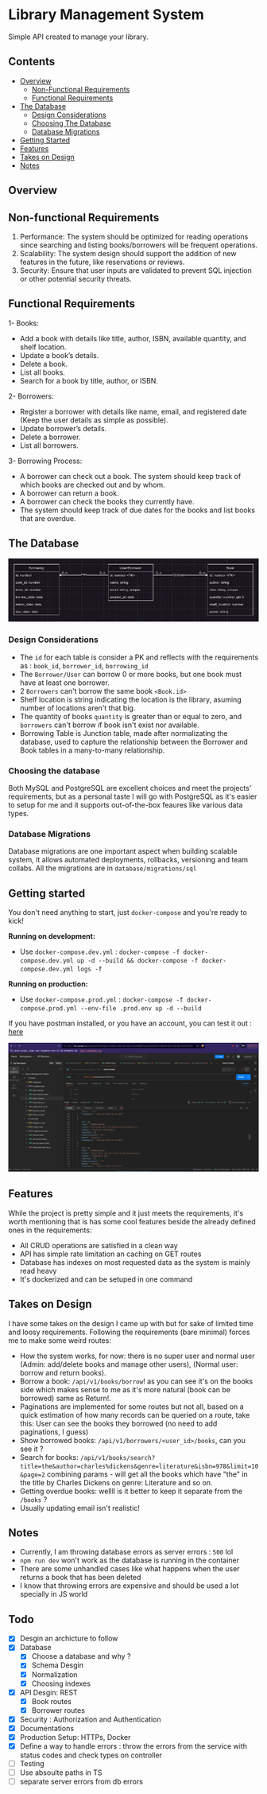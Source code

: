# Library Management System

Simple API created to manage your library.

## Contents
- [Overview](#overview)
    - [Non-Functional Requirements](#non-functional-requirements)
    - [Functional Requirements](#functional-requirements)
- [The Database](#the-database)
    - [Design Considerations](#design-considerations)
    - [Choosing The Database](#choosing-the-database)
    - [Database Migrations](#database-migrations)
- [Getting Started](#getting-started)
- [Features](#features)
- [Takes on Design](#takes-on-design)
- [Notes](#notes)

## Overview

## Non-functional Requirements

1. Performance: The system should be optimized for reading operations since searching
and listing books/borrowers will be frequent operations.
2. Scalability: The system design should support the addition of new features in the future,
like reservations or reviews.
3. Security: Ensure that user inputs are validated to prevent SQL injection or other potential
security threats.

## Functional Requirements

1- Books:
- Add a book with details like title, author, ISBN, available quantity, and shelf location.
- Update a book’s details.
- Delete a book.
- List all books.
- Search for a book by title, author, or ISBN.

2- Borrowers:
- Register a borrower with details like name, email, and registered date (Keep the user
details as simple as possible).
- Update borrower’s details.
- Delete a borrower.
- List all borrowers.

3- Borrowing Process:
- A borrower can check out a book. The system should keep track of which books are
checked out and by whom.
- A borrower can return a book.
- A borrower can check the books they currently have.
- The system should keep track of due dates for the books and list books that are
overdue.

## The Database
![](.assets/database_lib.png)

### Design Considerations
- The `id` for each table is consider a PK and reflects with the requirements as : `book_id`, `borrower_id`, `borrowing_id`
- The `Borrower/User` can borrow 0 or more books, but one book must have at least one borrower.
- 2 `Borrowers` can't borrow the same book `<Book.id>`
- Shelf location is string indicating the location is the library, asuming number of locations aren't that big.
- The quantity of books `quantity` is greater than or equal to zero, and `borrowers` can't borrow if book isn't exist nor available.
- Borrowing Table is Junction table, made after normalizating the database, used to capture the relationship between the Borrower and Book tables in a many-to-many relationship.

### Choosing the database
Both MySQL and PostgreSQL are excellent choices and meet the projects' requirements, but as a personal taste I will go with PostgreSQL as it's easier to setup for me and it supports out-of-the-box feaures like various data types.

### Database Migrations
Database migrations are one important aspect when building scalable system, it allows automated deployments, rollbacks, versioning and team collabs.
All the migrations are in `database/migrations/sql`


## Getting started
You don't need anything to start, just `docker-compose` and you're ready to kick!

<b>Running on development:</b>
- Use `docker-compose.dev.yml` : `docker-compose -f docker-compose.dev.yml up -d --build && docker-compose -f docker-compose.dev.yml logs -f`

<b>Running on production:</b>
- Use `docker-compose.prod.yml` : `docker-compose -f docker-compose.prod.yml --env-file .prod.env up -d --build`

If you have postman installed, or you have an account, you can test it out : [here](https://documenter.getpostman.com/view/20745767/2s9YsNeWEQ)

![](./.assets/postman.png)

## Features
While the project is pretty simple and it just meets the requirements, it's worth mentioning that is has some cool features beside the already defined ones in the requirements:
- All CRUD operations are satisfied in a clean way
- API has simple rate limitation an caching on GET routes
- Database has indexes on most requested data as the system is mainly read heavy
- It's dockerized and can be setuped in one command

## Takes on Design
I have some takes on the design I came up with but for sake of limited time and loosy requirements. Following the requirements (bare minimal) forces me to make some weird routes:
- How the system works, for now: there is no super user and normal user (Admin: add/delete books and manage other users), (Normal user: borrow and return books).
- Borrow a book: `/api/v1/books/borrow`! as you can see it's on the books side which makes sense to me as it's more natural (book can be borrowed) same as Return!.
- Paginations are implemented for some routes but not all, based on a quick estimation of how many records can be queried on a route, take this: User can see the books they borrowed (no need to add paginations, I guess)
- Show borrowed books: `/api/v1/borrowers/<user_id>/books`, can you see it ?
- Search for books: `/api/v1/books/search?title=the&author=charles%dickens&genre=literature&isbn=978&limit=10&page=2` combining params - will get all the books which have "the" in the title by Charles Dickens on genre: Literature and so on.
- Getting overdue books: wellll is it better to keep it separate from the `/books` ?
- Usually updating email isn't realistic!

## Notes
- Currently, I am throwing database errors as server errors : `500` lol
- `npm run dev` won't work as the database is running in the container
- There are some unhandled cases like what happens when the user returns a book that has been deleted
- I know that throwing errors are expensive and should be used a lot specially in JS world

## Todo
- [X] Desgin an archicture to follow
- [X] Database
    - [X] Choose a database and why ?
    - [X] Schema Desgin
    - [X] Normalization
    - [X] Choosing indexes
- [X] API Desgin: REST
    - [X] Book routes
    - [X] Borrower routes
- [X] Security : Authorization and Authentication
- [X] Documentations
- [X] Production Setup: HTTPs, Docker
- [X] Define a way to handle errors : throw the errors from the service with status codes and check types on controller
- [ ] Testing
- [ ] Use absoulte paths in TS
- [ ] separate server errors from db errors
